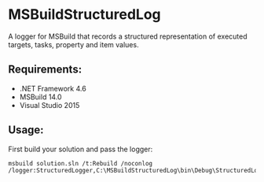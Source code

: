 # MSBuildStructuredLog
A logger for MSBuild that records a structured representation of executed targets, tasks, property and item values.

## Requirements:
 * .NET Framework 4.6
 * MSBuild 14.0
 * Visual Studio 2015

## Usage:

First build your solution and pass the logger:

```
msbuild solution.sln /t:Rebuild /noconlog /logger:StructuredLogger,C:\MSBuildStructuredLog\bin\Debug\StructuredLogger.dll;buildlog1.xml
```
